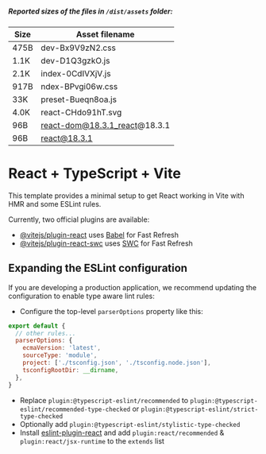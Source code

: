 ##### Reported sizes of the files in `/dist/assets` folder:

| Size |Asset filename |
| ---- | -------------|
|475B|dev-Bx9V9zN2.css|
|1.1K|dev-D1Q3gzkO.js|
|2.1K|index-0CdIVXjV.js|
|917B|ndex-BPvgi06w.css|
|33K|preset-Bueqn8oa.js|
|4.0K|react-CHdo91hT.svg|
|96B|react-dom@18.3.1_react@18.3.1|
|96B|react@18.3.1|

# React + TypeScript + Vite

This template provides a minimal setup to get React working in Vite with HMR and some ESLint rules.

Currently, two official plugins are available:

- [@vitejs/plugin-react](https://github.com/vitejs/vite-plugin-react/blob/main/packages/plugin-react/README.md) uses [Babel](https://babeljs.io/) for Fast Refresh
- [@vitejs/plugin-react-swc](https://github.com/vitejs/vite-plugin-react-swc) uses [SWC](https://swc.rs/) for Fast Refresh

## Expanding the ESLint configuration

If you are developing a production application, we recommend updating the configuration to enable type aware lint rules:

- Configure the top-level `parserOptions` property like this:

```js
export default {
  // other rules...
  parserOptions: {
    ecmaVersion: 'latest',
    sourceType: 'module',
    project: ['./tsconfig.json', './tsconfig.node.json'],
    tsconfigRootDir: __dirname,
  },
}
```

- Replace `plugin:@typescript-eslint/recommended` to `plugin:@typescript-eslint/recommended-type-checked` or `plugin:@typescript-eslint/strict-type-checked`
- Optionally add `plugin:@typescript-eslint/stylistic-type-checked`
- Install [eslint-plugin-react](https://github.com/jsx-eslint/eslint-plugin-react) and add `plugin:react/recommended` & `plugin:react/jsx-runtime` to the `extends` list
